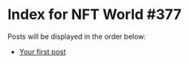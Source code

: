 # Index for NFT World #377
Posts will be displayed in the order below:

- [Your first post](./001-first.md)

